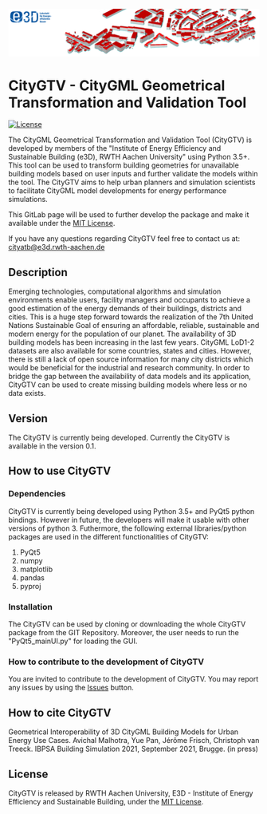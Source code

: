 ![E3D - Institute of Energy Efficiency and Sustainable Building, RWTH Aachen University](./pictures/e3dHeader__1_.png)

# CityGTV - CityGML Geometrical Transformation and Validation Tool 

[![License](http://img.shields.io/:license-mit-blue.svg)](http://doge.mit-license.org)

The CityGML Geometrical Transformation and Validation Tool (CityGTV) is developed by members of the "Institute of Energy Efficiency and Sustainable Building (e3D), RWTH Aachen University" using Python 3.5+.
This tool can be used to transform building geometries for unavailable building models based on user inputs and further validate the models within the tool.
The CityGTV aims to help urban planners and simulation scientists to facilitate CityGML model developments for energy performance simulations.


This GitLab page will be used to further develop the package and make it available under the [MIT License](https://gitlab.e3d.rwth-aachen.de/e3d-software-tools/citygtv/citygtv/-/blob/master/License/LICENSE).

If you have any questions regarding CityGTV feel free to contact us at: [cityatb@e3d.rwth-aachen.de](mailto:cityatb@e3d.rwth-aachen.de)


## Description

Emerging technologies, computational algorithms and simulation environments enable users, facility managers and occupants to achieve a good estimation of the energy demands of their buildings, districts and cities.
This is a huge step forward towards the realization of the 7th United Nations Sustainable Goal of ensuring an affordable, reliable, sustainable and modern energy for the population of our planet.
The availability of 3D building models has been increasing in the last few years. CityGML LoD1-2 datasets are also available for some countries, states and cities. However, there is still a lack of open source information for many city districts which would be beneficial for the industrial and research community. In order to bridge the gap between the availability of data models and its application, CityGTV can be used to create missing building models where less or no data exists. 


## Version

The CityGTV is currently being developed. Currently the CityGTV is available in the version 0.1.


## How to use CityGTV

### Dependencies

CityGTV is currently being developed using Python 3.5+ and PyQt5 python bindings. However in future, the developers will make it usable with other versions of python 3. 
Futhermore, the following external libraries/python packages are used in the different functionalities of CityGTV:
1. PyQt5
2. numpy
3. matplotlib
4. pandas
5. pyproj

### Installation

The CityGTV can be used by cloning or downloading the whole CityGTV package from the GIT Repository. Moreover, the user needs to run the "PyQt5_mainUI.py" for loading the GUI.  

### How to contribute to the development of CityGTV

You are invited to contribute to the development of CityGTV. You may report any issues by using the [Issues](https://gitlab.e3d.rwth-aachen.de/e3d-software-tools/citygtv/citygtv/-/issues) button.

## How to cite CityGTV

Geometrical Interoperability of 3D CityGML Building Models for Urban Energy Use Cases. Avichal Malhotra, Yue Pan, Jérôme Frisch, Christoph van Treeck. IBPSA Building Simulation 2021, September 2021, Brugge. (in press)

## License

CityGTV is released by RWTH Aachen University, E3D - Institute of Energy Efficiency and Sustainable Building, under the [MIT License](https://gitlab.e3d.rwth-aachen.de/e3d-software-tools/citygtv/citygtv/-/blob/master/License/LICENSE).
